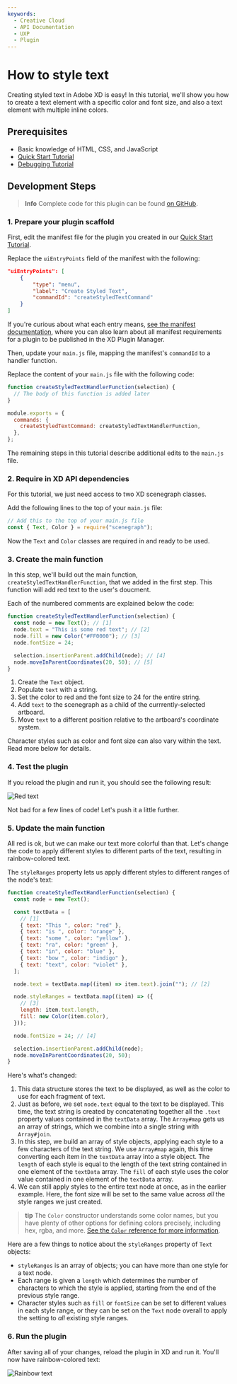 ```yaml
---
keywords:
  - Creative Cloud
  - API Documentation
  - UXP
  - Plugin
---
```


# How to style text

Creating styled text in Adobe XD is easy! In this tutorial, we'll show you how to create a text element with a specific color and font size, and also a text element with multiple inline colors.

## Prerequisites

- Basic knowledge of HTML, CSS, and JavaScript
- [Quick Start Tutorial](/develop/tutorials/quick-start/)
- [Debugging Tutorial](/develop/tutorials/debugging/)

## Development Steps

> **Info**
> Complete code for this plugin can be found [on GitHub](https://github.com/AdobeXD/Plugin-Samples/tree/master/how-to-style-text).

### 1. Prepare your plugin scaffold

First, edit the manifest file for the plugin you created in our [Quick Start Tutorial](/develop/tutorials/quick-start/).

Replace the `uiEntryPoints` field of the manifest with the following:

```json
"uiEntryPoints": [
    {
        "type": "menu",
        "label": "Create Styled Text",
        "commandId": "createStyledTextCommand"
    }
]
```

If you're curious about what each entry means, [see the manifest documentation](/develop/plugin-development/plugin-structure/manifest/), where you can also learn about all manifest requirements for a plugin to be published in the XD Plugin Manager.

Then, update your `main.js` file, mapping the manifest's `commandId` to a handler function.

Replace the content of your `main.js` file with the following code:

```js
function createStyledTextHandlerFunction(selection) {
  // The body of this function is added later
}

module.exports = {
  commands: {
    createStyledTextCommand: createStyledTextHandlerFunction,
  },
};
```

The remaining steps in this tutorial describe additional edits to the `main.js` file.

### 2. Require in XD API dependencies

For this tutorial, we just need access to two XD scenegraph classes.

Add the following lines to the top of your `main.js` file:

```js
// Add this to the top of your main.js file
const { Text, Color } = require("scenegraph");
```

Now the `Text` and `Color` classes are required in and ready to be used.

### 3. Create the main function

In this step, we'll build out the main function, `createStyledTextHandlerFunction`, that we added in the first step. This function will add red text to the user's doucment.

Each of the numbered comments are explained below the code:

```js
function createStyledTextHandlerFunction(selection) {
  const node = new Text(); // [1]
  node.text = "This is some red text"; // [2]
  node.fill = new Color("#FF0000"); // [3]
  node.fontSize = 24;

  selection.insertionParent.addChild(node); // [4]
  node.moveInParentCoordinates(20, 50); // [5]
}
```

1. Create the `Text` object.
2. Populate `text` with a string.
3. Set the color to red and the font size to 24 for the entire string.
4. Add `text` to the scenegraph as a child of the currrently-selected artboard.
5. Move `text` to a different position relative to the artboard's coordinate system.

Character styles such as color and font size can also vary within the text. Read more below for details.

### 4. Test the plugin

If you reload the plugin and run it, you should see the following result:

![Red text](../../images/red.png)

Not bad for a few lines of code! Let's push it a little further.

### 5. Update the main function

All red is ok, but we can make our text more colorful than that. Let's change the code to apply different styles to different parts of the text, resulting in rainbow-colored text.

The `styleRanges` property lets us apply different styles to different ranges of the node's text:

```js
function createStyledTextHandlerFunction(selection) {
  const node = new Text();

  const textData = [
    // [1]
    { text: "This ", color: "red" },
    { text: "is ", color: "orange" },
    { text: "some ", color: "yellow" },
    { text: "ra", color: "green" },
    { text: "in", color: "blue" },
    { text: "bow ", color: "indigo" },
    { text: "text", color: "violet" },
  ];

  node.text = textData.map((item) => item.text).join(""); // [2]

  node.styleRanges = textData.map((item) => ({
    // [3]
    length: item.text.length,
    fill: new Color(item.color),
  }));

  node.fontSize = 24; // [4]

  selection.insertionParent.addChild(node);
  node.moveInParentCoordinates(20, 50);
}
```

Here's what's changed:

1. This data structure stores the text to be displayed, as well as the color to use for each fragment of text.
1. Just as before, we set `node.text` equal to the text to be displayed. This time, the text string is created by concatenating together all the `.text` property values contained in the `textData` array. The `Array#map` gets us an array of strings, which we combine into a single string with `Array#join`.
1. In this step, we build an array of style objects, applying each style to a few characters of the text string. We use `Array#map` again, this time converting each item in the `textData` array into a style object. The `length` of each style is equal to the length of the text string contained in one element of the `textData` array. The `fill` of each style uses the color value contained in one element of the `textData` array.
1. We can still apply styles to the entire text node at once, as in the earlier example. Here, the font size will be set to the same value across _all_ the style ranges we just created.

> **tip**
> The `Color` constructor understands some color names, but you have plenty of other options for defining colors precisely, including hex, rgba, and more. [See the `Color` reference for more information](/develop/reference/Color/).

Here are a few things to notice about the `styleRanges` property of `Text` objects:

- `styleRanges` is an array of objects; you can have more than one style for a text node.
- Each range is given a `length` which determines the number of characters to which the style is applied, starting from the end of the previous style range.
- Character styles such as `fill` or `fontSize` can be set to different values in each style range, or they can be set on the `Text` node overall to apply the setting to _all_ existing style ranges.

### 6. Run the plugin

After saving all of your changes, reload the plugin in XD and run it. You'll now have rainbow-colored text:

![Rainbow text](../../images/rainbow.png)

